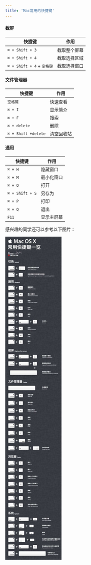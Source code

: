 ```yaml
---
title: 'Mac常用的快捷键'
---
```


#### 截屏

快捷键                     | 作用
---------------------------|-------
`⌘ + Shift + 3`            | 截取整个屏幕
`⌘ + Shift + 4`            | 截取选择区域
`⌘ + Shift + 4` + `空格键` | 截取选择窗口

#### 文件管理器

快捷键              | 作用
--------------------|------
`空格键`            | 快速查看
`⌘ + I`             | 显示简介
`⌘ + F`             | 搜索
`⌘ + delete`        | 删除
`⌘ + Shift +delete` | 清空回收站

#### 通用

快捷键          | 作用
----------------|------
`⌘ + H`         | 隐藏窗口
`⌘ + M`         | 最小化窗口
`⌘ + O`         | 打开
`⌘ + Shift + S` | 另存为
`⌘ + P`         | 打印
`⌘ + Q`         | 退出
`F11`           | 显示主屏幕


感兴趣的同学还可以参考以下图片：

![Alt text](https://github.com/WangYuLue/pic_of_blog/blob/master/1802/4.jpg?raw=true)